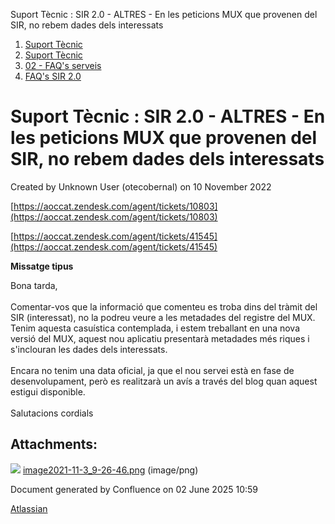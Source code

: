 Suport Tècnic : SIR 2.0 - ALTRES - En les peticions MUX que provenen del SIR, no rebem dades dels interessats  

1.  [Suport Tècnic](index.md)
2.  [Suport Tècnic](13893782.md)
3.  [02 - FAQ's serveis](26313393.md)
4.  [FAQ's SIR 2.0](41523073.md)

Suport Tècnic : SIR 2.0 - ALTRES - En les peticions MUX que provenen del SIR, no rebem dades dels interessats
=============================================================================================================

Created by Unknown User (otecobernal) on 10 November 2022

[https://aoccat.zendesk.com/agent/tickets/10803](https://aoccat.zendesk.com/agent/tickets/10803)

[https://aoccat.zendesk.com/agent/tickets/41545](https://aoccat.zendesk.com/agent/tickets/41545)

  

**Missatge tipus**

Bona tarda,  
   
Comentar-vos que la informació que comenteu es troba dins del tràmit del SIR (interessat), no la podreu veure a les metadades del registre del MUX.  
Tenim aquesta casuística contemplada, i estem treballant en una nova versió del MUX, aquest nou aplicatiu presentarà metadades més riques i s'inclouran les dades dels interessats.  
   
Encara no tenim una data oficial, ja que el nou servei està en fase de desenvolupament, però es realitzarà un avís a través del blog quan aquest estigui disponible.  
   
Salutacions cordials

  

Attachments:
------------

![](images/icons/bullet_blue.gif) [image2021-11-3\_9-26-46.png](attachments/81854790/81854791.png) (image/png)  

Document generated by Confluence on 02 June 2025 10:59

[Atlassian](http://www.atlassian.com/)